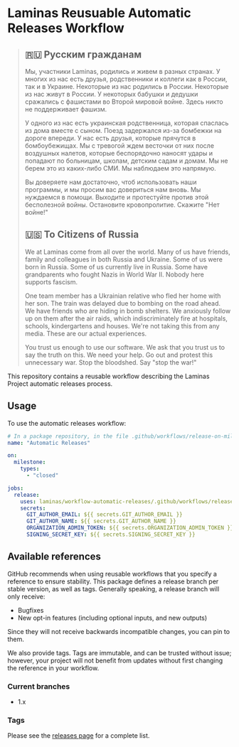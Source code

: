 # Laminas Reusuable Automatic Releases Workflow

> ## 🇷🇺 Русским гражданам
> 
> Мы, участники Laminas, родились и живем в разных странах. У многих из нас есть друзья, родственники и коллеги как в России, так и в Украине. Некоторые из нас родились в России. Некоторые из нас живут в России. У некоторых бабушки и дедушки сражались с фашистами во Второй мировой войне. Здесь никто не поддерживает фашизм.
> 
> У одного из нас есть украинская родственница, которая спаслась из дома вместе с сыном. Поезд задержался из-за бомбежки на дороге впереди. У нас есть друзья, которые прячутся в бомбоубежищах. Мы с тревогой ждем весточки от них после воздушных налетов, которые беспорядочно наносят удары и попадают по больницам, школам, детским садам и домам. Мы не берем это из каких-либо СМИ. Мы наблюдаем это напрямую.
> 
> Вы доверяете нам достаточно, чтоб использовать наши программы, и мы просим вас довериться нам вновь. Мы нуждаемся в помощи. Выходите и протестуйте против этой бесполезной войны. Остановите кровопролитие. Скажите "Нет войне!"
> 
> ## 🇺🇸 To Citizens of Russia
> 
> We at Laminas come from all over the world. Many of us have friends, family and colleagues in both Russia and Ukraine. Some of us were born in Russia. Some of us currently live in Russia. Some have grandparents who fought Nazis in World War II. Nobody here supports fascism.
> 
> One team member has a Ukrainian relative who fled her home with her son. The train was delayed due to bombing on the road ahead. We have friends who are hiding in bomb shelters. We anxiously follow up on them after the air raids, which indiscriminately fire at hospitals, schools, kindergartens and houses. We're not taking this from any media. These are our actual experiences.
> 
> You trust us enough to use our software. We ask that you trust us to say the truth on this. We need your help. Go out and protest this unnecessary war. Stop the bloodshed. Say "stop the war!"

This repository contains a reusable workflow describing the Laminas Project automatic releases process.


## Usage

To use the automatic releases workflow:

```yaml
# In a package repository, in the file .github/workflows/release-on-milestone-closed.yml:
name: "Automatic Releases"

on:
  milestone:
    types:
      - "closed"

jobs:
  release:
    uses: laminas/workflow-automatic-releases/.github/workflows/release-on-milestone-closed.yml@1.x
    secrets:
      GIT_AUTHOR_EMAIL: ${{ secrets.GIT_AUTHOR_EMAIL }}
      GIT_AUTHOR_NAME: ${{ secrets.GIT_AUTHOR_NAME }}
      ORGANIZATION_ADMIN_TOKEN: ${{ secrets.ORGANIZATION_ADMIN_TOKEN }}
      SIGNING_SECRET_KEY: ${{ secrets.SIGNING_SECRET_KEY }}
```

## Available references

GitHub recommends when using reusable workflows that you specify a reference to ensure stability.
This package defines a release branch per stable version, as well as tags.
Generally speaking, a release branch will only receive:

- Bugfixes
- New opt-in features (including optional inputs, and new outputs)

Since they will not receive backwards incompatible changes, you can pin to them.

We also provide tags.
Tags are immutable, and can be trusted without issue; however, your project will not benefit from updates without first changing the reference in your workflow.

### Current branches

- 1.x

### Tags

Please see the [releases page](/laminas/workflow-continuous-integration/releases) for a complete list.
